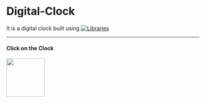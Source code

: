 # Digital-Clock
It is a digital clock built using  [![Libraries](https://skills.thijs.gg/icons?i=html,css,js)](https://skills.thijs.gg)
<hr>
<h4>Click on the Clock</h4> 
<a href="https://indrarjun.github.io/Digital-Clock/" target=”_blank”>
<img src="https://cdn-icons-png.flaticon.com/512/9470/9470792.png" width=100px height= 100px ></a>
